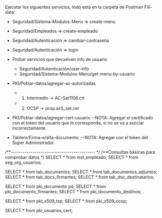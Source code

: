 Ejecutar los siguientes servicios, todo está en la carpeta de Postman Fill-data:
- Seguridad/Sistema-Modulos-Menu => create-menu
- Seguridad/Empleados => create-empleado
- Seguridad/Autenticación => cambiar-contraseña
- Seguridad/Autenticación => login
- Probar servicios que devuelven info de usuario
    - Seguridad/Autenticación/user-info
    - Seguridad/Sistema-Modulos-Menu/get-menu-by-usuario
- PKI/Poblar-datos/agregar-ac-autorizadas
    - 1. Intermedio -> AC-Sat1106.crt
    - 2. OCSP -> ocsp.ac5_sat.cer

- PKI/Poblar-datos/agregar-cert-usuario --NOTA: Agregar el certificado con el token del usuario que le corresponde, si no se va a asociar incorrectamente.

- Tablero/Firma-e/alta-documento: --NOTA: Agregar con el token del Super Administrador.

/**------------------------------------------- */
/**Consultas básicas para comprobar datos */
SELECT * from inst_empleado;
SELECT * from seg_org_usuarios;

SELECT * from tab_documentos;
SELECT * from tab_documentos_adjuntos;
SELECT * from tab_docs_firmantes;
SELECT * from tab_doc_destinatarios;

SELECT * from pki_documento pd;
SELECT * from pki_documento_firmantes;
SELECT * from pki_documento_destinos;

SELECT * from pki_x509_tsp;
SELECT * from pki_x509_ocsp;

SELECT * from pki_usuarios_cert;
